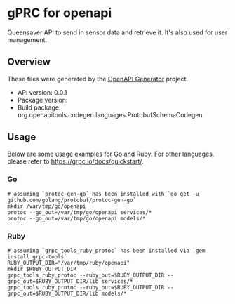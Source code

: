 # gPRC for openapi

Queensaver API to send in sensor data and retrieve it. It's also used for user management.

## Overview
These files were generated by the [OpenAPI Generator](https://openapi-generator.tech) project.

- API version: 0.0.1
- Package version: 
- Build package: org.openapitools.codegen.languages.ProtobufSchemaCodegen

## Usage

Below are some usage examples for Go and Ruby. For other languages, please refer to https://grpc.io/docs/quickstart/.

### Go
```
# assuming `protoc-gen-go` has been installed with `go get -u github.com/golang/protobuf/protoc-gen-go`
mkdir /var/tmp/go/openapi
protoc --go_out=/var/tmp/go/openapi services/*
protoc --go_out=/var/tmp/go/openapi models/*
```

### Ruby
```
# assuming `grpc_tools_ruby_protoc` has been installed via `gem install grpc-tools`
RUBY_OUTPUT_DIR="/var/tmp/ruby/openapi"
mkdir $RUBY_OUTPUT_DIR
grpc_tools_ruby_protoc --ruby_out=$RUBY_OUTPUT_DIR --grpc_out=$RUBY_OUTPUT_DIR/lib services/*
grpc_tools_ruby_protoc --ruby_out=$RUBY_OUTPUT_DIR --grpc_out=$RUBY_OUTPUT_DIR/lib models/*
```
